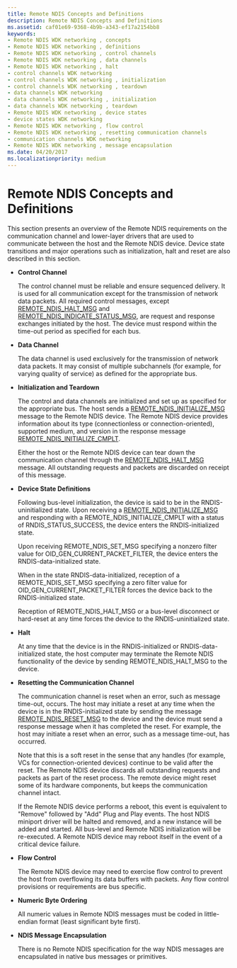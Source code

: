 ```yaml
---
title: Remote NDIS Concepts and Definitions
description: Remote NDIS Concepts and Definitions
ms.assetid: caf01e69-9368-4b9b-a343-ef17a2154bb8
keywords:
- Remote NDIS WDK networking , concepts
- Remote NDIS WDK networking , definitions
- Remote NDIS WDK networking , control channels
- Remote NDIS WDK networking , data channels
- Remote NDIS WDK networking , halt
- control channels WDK networking
- control channels WDK networking , initialization
- control channels WDK networking , teardown
- data channels WDK networking
- data channels WDK networking , initialization
- data channels WDK networking , teardown
- Remote NDIS WDK networking , device states
- device states WDK networking
- Remote NDIS WDK networking , flow control
- Remote NDIS WDK networking , resetting communication channels
- communication channels WDK networking
- Remote NDIS WDK networking , message encapsulation
ms.date: 04/20/2017
ms.localizationpriority: medium
---
```


# Remote NDIS Concepts and Definitions





This section presents an overview of the Remote NDIS requirements on the communication channel and lower-layer drivers that are used to communicate between the host and the Remote NDIS device. Device state transitions and major operations such as initialization, halt and reset are also described in this section.

-   **Control Channel**

    The control channel must be reliable and ensure sequenced delivery. It is used for all communication except for the transmission of network data packets. All required control messages, except [REMOTE\_NDIS\_HALT\_MSG](/previous-versions/ff570613(v=vs.85)) and [REMOTE\_NDIS\_INDICATE\_STATUS\_MSG](/previous-versions/ff570617(v=vs.85)), are request and response exchanges initiated by the host. The device must respond within the time-out period as specified for each bus.

-   **Data Channel**

    The data channel is used exclusively for the transmission of network data packets. It may consist of multiple subchannels (for example, for varying quality of service) as defined for the appropriate bus.

-   **Initialization and Teardown**

    The control and data channels are initialized and set up as specified for the appropriate bus. The host sends a [REMOTE\_NDIS\_INITIALIZE\_MSG](/previous-versions/ff570624(v=vs.85)) message to the Remote NDIS device. The Remote NDIS device provides information about its type (connectionless or connection-oriented), supported medium, and version in the response message [REMOTE\_NDIS\_INITIALIZE\_CMPLT](/previous-versions/ff570621(v=vs.85)).

    Either the host or the Remote NDIS device can tear down the communication channel through the [REMOTE\_NDIS\_HALT\_MSG](/previous-versions/ff570613(v=vs.85)) message. All outstanding requests and packets are discarded on receipt of this message.

-   **Device State Definitions**

    Following bus-level initialization, the device is said to be in the RNDIS-uninitialized state. Upon receiving a [REMOTE\_NDIS\_INITIALIZE\_MSG](/previous-versions/ff570624(v=vs.85)) and responding with a REMOTE\_NDIS\_INITIALIZE\_CMPLT with a status of RNDIS\_STATUS\_SUCCESS, the device enters the RNDIS-initialized state.

    Upon receiving REMOTE\_NDIS\_SET\_MSG specifying a nonzero filter value for OID\_GEN\_CURRENT\_PACKET\_FILTER, the device enters the RNDIS-data-initialized state.

    When in the state RNDIS-data-initialized, reception of a REMOTE\_NDIS\_SET\_MSG specifying a zero filter value for OID\_GEN\_CURRENT\_PACKET\_FILTER forces the device back to the RNDIS-initialized state.

    Reception of REMOTE\_NDIS\_HALT\_MSG or a bus-level disconnect or hard-reset at any time forces the device to the RNDIS-uninitialized state.

-   **Halt**

    At any time that the device is in the RNDIS-initialized or RNDIS-data-initialized state, the host computer may terminate the Remote NDIS functionality of the device by sending REMOTE\_NDIS\_HALT\_MSG to the device.

-   **Resetting the Communication Channel**

    The communication channel is reset when an error, such as message time-out, occurs. The host may initiate a reset at any time when the device is in the RNDIS-initialized state by sending the message [REMOTE\_NDIS\_RESET\_MSG](/previous-versions/ff570648(v=vs.85)) to the device and the device must send a response message when it has completed the reset. For example, the host may initiate a reset when an error, such as a message time-out, has occurred.

    Note that this is a soft reset in the sense that any handles (for example, VCs for connection-oriented devices) continue to be valid after the reset. The Remote NDIS device discards all outstanding requests and packets as part of the reset process. The remote device might reset some of its hardware components, but keeps the communication channel intact.

    If the Remote NDIS device performs a reboot, this event is equivalent to "Remove" followed by "Add" Plug and Play events. The host NDIS miniport driver will be halted and removed, and a new instance will be added and started. All bus-level and Remote NDIS initialization will be re-executed. A Remote NDIS device may reboot itself in the event of a critical device failure.

-   **Flow Control**

    The Remote NDIS device may need to exercise flow control to prevent the host from overflowing its data buffers with packets. Any flow control provisions or requirements are bus specific.

-   **Numeric Byte Ordering**

    All numeric values in Remote NDIS messages must be coded in little-endian format (least significant byte first).

-   **NDIS Message Encapsulation**

    There is no Remote NDIS specification for the way NDIS messages are encapsulated in native bus messages or primitives.

 

